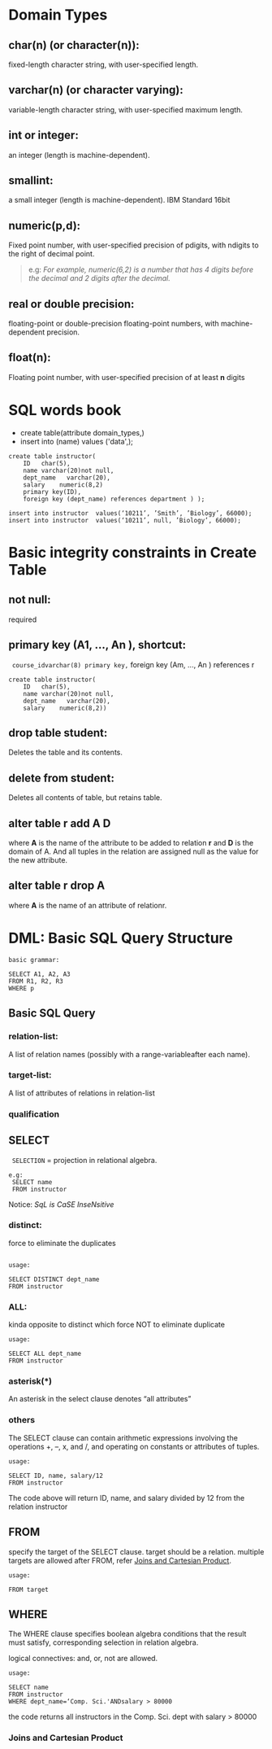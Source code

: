 # Domain Types
## char(n) (or character(n)):
    
 fixed-length character string, with user-specified length.
## varchar(n) (or character varying):
 variable-length character string, with user-specified maximum length.
## int or integer:
 an integer (length is machine-dependent).
## smallint:
 a small integer (length is machine-dependent). IBM Standard 16bit
## numeric(p,d):
Fixed point number, with user-specified precision of pdigits, with ndigits to the right of decimal point. 
  >e.g:  *For example, numeric(6,2) is a number that has 4 digits before the decimal and 2 digits after the decimal.*
## real or double precision:
 floating-point or double-precision floating-point numbers, with machine-dependent precision.
## float(n): 
Floating point number, with user-specified precision of at least **n** digits

# SQL words book
* create table(attribute domain_types,)
* insert into (name) values ('data',);
```
create table instructor(
    ID   char(5),
    name varchar(20)not null,
    dept_name   varchar(20),
    salary    numeric(8,2)
    primary key(ID),
    foreign key (dept_name) references department ) );

insert into instructor  values(‘10211’, ’Smith’, ’Biology’, 66000);
insert into instructor  values(‘10211’, null, ’Biology’, 66000);
```

# Basic integrity constraints in Create Table
## not null:   
  required
## primary key (A1, ..., An ), shortcut:

 ``` course_idvarchar(8) primary key,```
foreign key (Am, ..., An ) references r
```
create table instructor(
    ID   char(5),
    name varchar(20)not null,
    dept_name   varchar(20),
    salary    numeric(8,2))

```
## drop table **student**:    

 Deletes the table and its contents.
## delete from **student**:       

Deletes all contents of table, but retains table.      
## alter table **r** add **A D**    
where **A** is the name of the attribute to be added to relation **r** and **D** is the domain of A. And all tuples in the relation are assigned null as the value for the new attribute.  

## alter table **r** drop **A**     
  where **A** is the name of an attribute of relationr.

# DML: Basic SQL Query Structure 
```
basic grammar:

SELECT A1, A2, A3
FROM R1, R2, R3
WHERE p

```
## Basic SQL Query
### relation-list: 
A list of relation names (possibly with a range-variableafter each name).
### target-list:
A list of attributes of relations in relation-list
### qualification                
## SELECT 
``` SELECTION```  = projection in relational algebra.    

``` 
e.g:
 SELECT name
 FROM instructor
```
 Notice: *SqL is CaSE InseNsitive*

### distinct:
force to eliminate the duplicates
```

usage:

SELECT DISTINCT dept_name
FROM instructor

```

### ALL:
kinda opposite to distinct which force NOT to eliminate duplicate

``` 
usage:

SELECT ALL dept_name 
FROM instructor
```
### asterisk(*)
An asterisk in the select clause denotes “all attributes”

###  others
The SELECT clause can contain arithmetic expressions involving the operations +, –, x, and /, and operating on constants or attributes of tuples.
```
usage: 

SELECT ID, name, salary/12
FROM instructor

```
The code above will return ID, name, and salary divided by 12 from the relation instructor
## FROM
specify the target of the SELECT clause.
target should be a relation.
multiple targets are allowed after FROM, refer [Joins and Cartesian Product](#Joins).
```
usage:

FROM target
```

## WHERE
The WHERE clause specifies boolean algebra conditions that the result must satisfy, corresponding selection in relation algebra.

logical connectives:  and, or, not are allowed.

```
usage:

SELECT name
FROM instructor
WHERE dept_name=‘Comp. Sci.'ANDsalary > 80000
```
the code returns all instructors in the Comp. Sci. dept with salary > 80000

### <a name="Joins"></a> Joins and Cartesian Product
